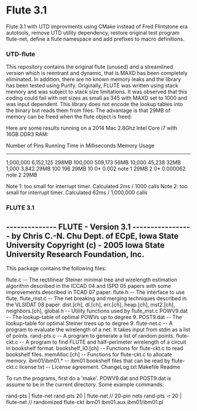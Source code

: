 # Flute 3.1

Flute 3.1 with UTD improvments using CMake instead of Fred Flintstone
era autotools, remove UTD utility dependency, restore original test
program flute-net, define a flute namespace and add prefixes to macro
definitions.

### UTD-flute

This repository contains the original flute (unused) and a streamlined
version which is reentrant and dynamic, that is MAXD has been completely
eliminated.   In addition, there are no known memory leaks and the
library has been tested using Purify.  Originally, FLUTE was written
using stack memory and was subject to stack size limitations.  It
was observed that this coding could fail with net sizes as small as
345 with MAXD set to 1000 and was input dependent.  This library 
does not encode the lookup tables into the binary but reads them 
from files.   The advantage is that 29MB of memory can be freed when
the flute object is freed.

Here are some results running on a 2014 Mac 2.8Ghz Intel Core i7 with
16GB DDR3 RAM:

 Number of Pins          Running Time in Milliseconds       Memory Usage
 --------------          ----------------------------       -----------
   1,000,000                     6,152,125                    298MB
     100,000                       509,173                     56MB
      10,000                        45,238                     32MB
       1,000                         3,842                     29MB
         100                           196                     29MB
          10                             0* 0.002 note 1       29MB
           2                             0* 0.000062 note 2    29MB

Note 1: too small for interrupt timer.  Calculated 2ms / 1000 calls
Note 2: too small for interrupt timer.  Calculated 62ms / 1,000,000 calls

### FLUTE 3.1

-------------- FLUTE - Version 3.1 -----------------
                       by
                Chris C.-N. Chu
       Dept. of ECpE, Iowa State University
             Copyright (c) - 2005
  Iowa State University Research Foundation, Inc.
----------------------------------------------------

This package contains the following files:

 flute.c -- The rectilinear Steiner minimal tree and wirelength estimation
	    algorithm described in the ICCAD 04 and ISPD 05 papers with
	    some improvements described in TCAD 07 paper.
 flute.h -- The interface to use flute.
 flute_mst.c -- The net breaking and merging techniques described in the
	    VLSIDAT 08 paper.
 dist.[ch], dl.[ch], err.[ch], heap.[ch], mst2.[ch], neighbors.[ch],
	    global.h -- Utility functions used by flute_mst.c
 POWV9.dat -- The lookup-table of optimal POWVs up to degree 9.
 POST9.dat -- The lookup-table for optimal Steiner trees up to degree 9.
 flute-net.c -- A program to evaluate the wirelength of a net. It takes
	    input from stdin as a list of points.
 rand-pts.c -- A program to generate a list of random points.
 flute-ckt.c -- A program to find FLUTE and half-perimeter wirelength
	    of a circuit in bookshelf format.
 bookshelf_IO.[ch] -- Functions for flute-ckt.c to read bookshelf files.
 memAlloc.[ch] -- Functions for flute-ckt.c to allocate memory.
 ibm01/ibm01.* -- ibm01 bookshelf files that can be read by flute-ckt.c
 license.txt -- License agreement.
 ChangeLog.txt
 Makefile
 Readme

To run the programs, first do a 'make'. POWV9.dat and POST9.dat is assume
to be in the current directory.  Some example commands:

 rand-pts | flute-net
 rand-pts 20 | flute-net	    // 20-pin nets
 rand-pts -r 20 | flute-net	    // randomized
 flute-ckt ibm01 ibm01.aux ibm01/ibm01.pl
